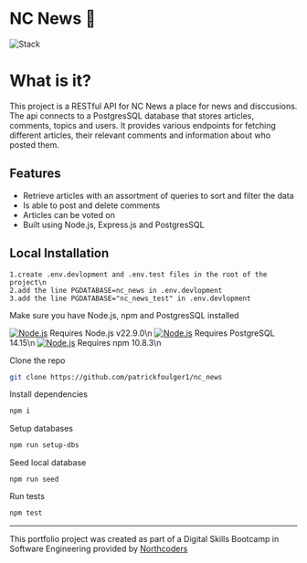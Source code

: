 # NC News 📰

![Stack](https://skillicons.dev/icons?i=js,nodejs,postgres,)

# What is it?

This project is a RESTful API for NC News a place for news and disccusions. The api connects to a PostgresSQL database that stores articles, comments, topics and users. It provides various endpoints for fetching different articles, their relevant comments and information about who posted them.

## Features

- Retrieve articles with an assortment of queries to sort and filter the data
- Is able to post and delete comments
- Articles can be voted on
- Built using Node.js, Express.js and PostgresSQL

## Local Installation

```
1.create .env.devlopment and .env.test files in the root of the project\n
2.add the line PGDATABASE=nc_news in .env.devlopment
3.add the line PGDATABASE="nc_news_test" in .env.devlopment
```

Make sure you have Node.js, npm and PostgresSQL installed

[![Node.js](https://skillicons.dev/icons?i=nodejs)](https://nodejs.org/en/download) Requires Node.js v22.9.0\n
[![Node.js](https://skillicons.dev/icons?i=postgres)](https://www.postgresql.org/download/) Requires PostgreSQL 14.15\n
[![Node.js](https://skillicons.dev/icons?i=npm)](https://docs.npmjs.com/downloading-and-installing-node-js-and-npm) Requires npm 10.8.3\n

Clone the repo

```sh
git clone https://github.com/patrickfoulger1/nc_news
```

Install dependencies

```sh
npm i
```

Setup databases

```sh
npm run setup-dbs
```

Seed local database

```
npm run seed
```

Run tests

```sh
npm test
```

---

This portfolio project was created as part of a Digital Skills Bootcamp in Software Engineering provided by [Northcoders](https://northcoders.com/)
